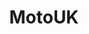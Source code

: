 ---
title: MotoUK
crosslinks:
- motorcycles
- motoukforsale
- CalamariRaceTeam
- Fixxit
- london
- Triumph
- gatekeeping
- AskReddit
- policeuk
- ProtectAndServe
- worldnews
- BristolBikers
- motohunt
- Scotland
- HighQualityGifs
- nonononoyes
- motorcyclememes
- RollerskatesUK
---
